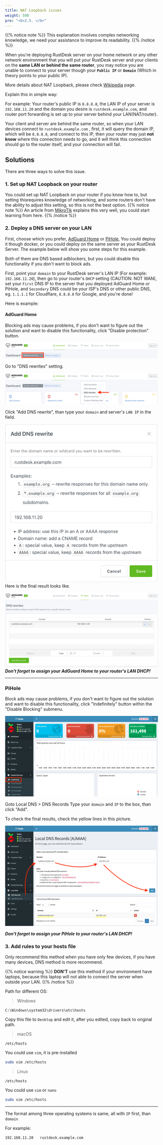 ```yaml
---
title: NAT Loopback issues
weight: 500
pre: "<b>2.5. </b>"
---
```

{{% notice note %}}
This explanation involves complex networking knowledge, we need your assistance to improve its readability.
{{% /notice %}}

When you're deploying RustDesk server on your home network or any other network environment that you will put your RustDesk server and your clients on the **same LAN or behind the same router**, you may notice you are unable to connect to your server though your **``Public IP``** or **``Domain``** (Which in theory points to your public IP).

More details about NAT Loopback, please check [Wikipedia](https://en.m.wikipedia.org/wiki/Network_address_translation#NAT_hairpinning) page.

Explain this in simple way:

For example: Your router's public IP is ``8.8.8.8``, the LAN IP of your server is ``192.168.11.20`` and the domain you desire is ``rustdesk.example.com``, and router port forwarding is set up to your server behind your LAN(NAT/router).

Your client and server are behind the same router, so when your LAN devices connect to ``rustdesk.example.com`` , first, it will query the domain IP, which will be ``8.8.8.8``, and connect to this IP, then your router may just **not know** where this connection needs to go, and it will think this connection should go to the router itself, and your connection will fail.

## Solutions
There are three ways to solve this issue.

### 1. Set up NAT Loopback on your router 
You could set up NAT Loopback on your router if you know how to, but setting thisrequires knowledge of networking, and some routers don't have the ability to adjust this setting, so this is not the best option.
{{% notice note %}}
An article from [MikroTik](https://help.mikrotik.com/docs/display/ROS/NAT#NAT-HairpinNAT) explains this very well, you could start learning from here.
{{% /notice %}}

### 2. Deploy a DNS server on your LAN
First, choose which you prefer, [AdGuard Home](https://github.com/AdguardTeam/AdGuardHome/wiki/Docker) or [PiHole](https://github.com/pi-hole/docker-pi-hole), You could deploy it though docker, or you could deploy on the same server as your RustDesk Server. The example below will show you some steps for this example.

Both of them are DNS based adblockers, but you could disable this functionality if you don't want to block ads.

First, point your ``domain`` to your RustDesk server's LAN IP (For example: ``192.168.11.20``), then go to your router's ``DHCP`` setting (CAUTION: NOT WAN), set your ``First`` DNS IP to the server that you deployed AdGuard Home or PiHole, and ``Secondary`` DNS could be your ISP's DNS or other public DNS, eg. ``1.1.1.1`` for Cloudflare, ``8.8.8.8`` for Google, and you're done!

Here is example:
#### AdGuard Home
Blocking ads may cause problems, if you don't want to figure out the solution and want to disable this functionality, click "Disable protection" button.

![](images/adguard_home_disable_protection.png)
<br>

Go to "DNS rewrites" setting.

![](images/adguard_home_click_dns_rewrites.png)
<br>

Click "Add DNS rewrite", than type your ``domain`` and server's ``LAN IP`` in the field.

![](images/adguard_home_dns_rewrite_dialog.png)
Here is the final result looks like.

![](images/adguard_home_dns_rewrite_final_result.png)
***Don't forget to assign your AdGuard Home to your router's LAN DHCP!***
<hr>

### PiHole
Block ads may cause problems, if you don't want to figure out the solution and want to disable this functionality, click "Indefinitely" button within the "Disable Blocking" submenu.

![](images/pi_hole_disable_blocking.png)

Goto Local DNS >  DNS Records
Type your `domain` and `IP` to the box, than click "Add".

To check the final results, check the yellow lines in this picture.

![](images/pi_hole_local_dns_dns_records.png)

***Don't forget to assign your PiHole to your router's LAN DHCP!***
### 3. Add rules to your hosts file
Only recommend this method when you have only few devices, if you have many devices, DNS method is more recommend.

{{% notice warning %}}
**DON'T** use this method if your environment have laptops, because this laptop will not able to connect the server when outside your LAN.
{{% /notice %}}

 

Path for different OS:

> Windows
```plaintext
C:\Windows\system32\drivers\etc\hosts
```
Copy this file to ``Desktop`` and edit it, after you edited, copy back to original path.

> macOS
```plaintext
/etc/hosts
```
You could use ``vim``, it is pre-installed
```bash
sudo vim /etc/hosts
```


> Linux
```plaintext
/etc/hosts
```
You could use ``vim`` or ``nano``
```bash
sudo vim /etc/hosts
```

<hr>

The format among three operating systems is same, all with ``IP`` first, than ``domain`` 

For example:
```plaintext
192.168.11.20   rustdesk.example.com
```
